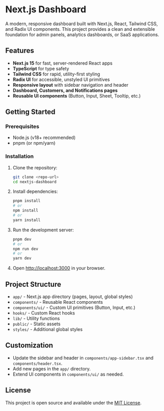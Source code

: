 # Next.js Dashboard

A modern, responsive dashboard built with Next.js, React, Tailwind CSS, and Radix UI components. This project provides a clean and extensible foundation for admin panels, analytics dashboards, or SaaS applications.

## Features

- **Next.js 15** for fast, server-rendered React apps
- **TypeScript** for type safety
- **Tailwind CSS** for rapid, utility-first styling
- **Radix UI** for accessible, unstyled UI primitives
- **Responsive layout** with sidebar navigation and header
- **Dashboard, Customers, and Notifications pages**
- **Reusable UI components** (Button, Input, Sheet, Tooltip, etc.)

## Getting Started

### Prerequisites
- Node.js (v18+ recommended)
- pnpm (or npm/yarn)

### Installation

1. Clone the repository:
   ```sh
   git clone <repo-url>
   cd nextjs-dashboard
   ```
2. Install dependencies:
   ```sh
   pnpm install
   # or
   npm install
   # or
   yarn install
   ```
3. Run the development server:
   ```sh
   pnpm dev
   # or
   npm run dev
   # or
   yarn dev
   ```
4. Open [http://localhost:3000](http://localhost:3000) in your browser.

## Project Structure

- `app/` - Next.js app directory (pages, layout, global styles)
- `components/` - Reusable React components
- `components/ui/` - Custom UI primitives (Button, Input, etc.)
- `hooks/` - Custom React hooks
- `lib/` - Utility functions
- `public/` - Static assets
- `styles/` - Additional global styles

## Customization
- Update the sidebar and header in `components/app-sidebar.tsx` and `components/header.tsx`.
- Add new pages in the `app/` directory.
- Extend UI components in `components/ui/` as needed.

## License

This project is open source and available under the [MIT License](LICENSE).

